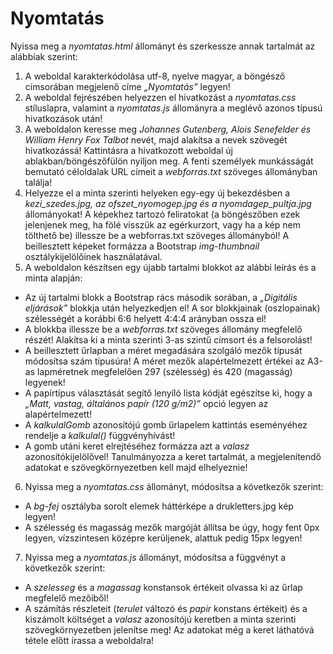 # Nyomtatás

Nyissa meg a *nyomtatas.html* állományt és szerkessze annak tartalmát az alábbiak szerint:

1. A weboldal karakterkódolása utf-8, nyelve magyar, a böngésző címsorában megjelenő címe *„Nyomtatás”* legyen!
2. A weboldal fejrészében helyezzen el hivatkozást a *nyomtatas.css* stíluslapra, valamint a *nyomtatas.js* állományra a meglévő azonos típusú hivatkozások után!
3. A weboldalon keresse meg *Johannes Gutenberg, Alois Senefelder és William Henry Fox Talbot* nevét, majd alakítsa a nevek szövegét hivatkozássá! Kattintásra a hivatkozott weboldal új ablakban/böngészőfülön nyíljon meg. A fenti személyek munkásságát bemutató céloldalak URL címeit a *webforras.txt* szöveges állományban találja!
4. Helyezze el a minta szerinti helyeken egy-egy új bekezdésben a *kezi_szedes.jpg, az ofszet_nyomogep.jpg és a nyomdagep_pultja.jpg* állományokat! A képekhez tartozó feliratokat (a böngészőben ezek jelenjenek meg, ha fölé visszük az egérkurzort, vagy ha a kép nem tölthető be) illessze be a webforras.txt szöveges állományból! A beillesztett képeket formázza a Bootstrap *img-thumbnail* osztálykijelölőinek használatával.
5. A weboldalon készítsen egy újabb tartalmi blokkot az alábbi leírás és a minta alapján:

  - Az új tartalmi blokk a Bootstrap rács második sorában, a *„Digitális eljárások”* blokkja után helyezkedjen el! A sor blokkjainak (oszlopainak) szélességét a korábbi 6:6 helyett 4:4:4 arányban ossza el!
  - A blokkba illessze be a *webforras.txt* szöveges állomány megfelelő részét! Alakítsa ki a minta szerinti 3-as szintű címsort és a felsorolást!
  - A beillesztett űrlapban a méret megadására szolgáló mezők típusát módosítsa szám típusúra! A méret mezők alapértelmezett értékei az A3-as lapméretnek megfelelően 297 (szélesség) és 420 (magasság) legyenek!
  - A papírtípus választását segítő lenyíló lista kódját egészítse ki, hogy a *„Matt, vastag, általános papír (120 g/m2)”* opció legyen az alapértelmezett!
  - A *kalkulalGomb* azonosítójú gomb űrlapelem kattintás eseményéhez rendelje a *kalkulal()* függvényhívást!
  - A gomb utáni keret elrejtéséhez formázza azt a *valasz* azonosítókijelölővel! Tanulmányozza a keret tartalmát, a megjelenítendő adatokat e szövegkörnyezetben kell majd elhelyeznie!

6. Nyissa meg a *nyomtatas.css* állományt, módosítsa a következők szerint:

  - A *bg-fej* osztályba sorolt elemek háttérképe a drukletters.jpg kép legyen!
  - A szélesség és magasság mezők margóját állítsa be úgy, hogy fent 0px legyen, vízszintesen középre kerüljenek, alattuk pedig 15px legyen!

7. Nyissa meg a *nyomtatas.js* állományt, módosítsa a függvényt a következők szerint:

  - A *szelesseg* és a *magassag* konstansok értékeit olvassa ki az űrlap megfelelő mezőiből!
  - A számítás részleteit (*terulet* változó és *papir* konstans értékeit) és a kiszámolt költséget a *valasz* azonosítójú keretben a minta szerinti szövegkörnyezetben jelenítse meg! Az adatokat még a keret láthatóvá tétele előtt írassa a weboldalra!